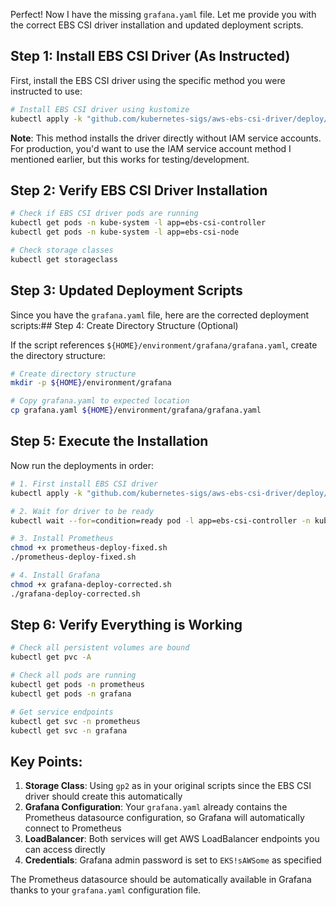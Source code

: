 Perfect! Now I have the missing `grafana.yaml` file. Let me provide you with the correct EBS CSI driver installation and updated deployment scripts.

## Step 1: Install EBS CSI Driver (As Instructed)

First, install the EBS CSI driver using the specific method you were instructed to use:

```bash
# Install EBS CSI driver using kustomize
kubectl apply -k "github.com/kubernetes-sigs/aws-ebs-csi-driver/deploy/kubernetes/overlays/stable/?ref=release-1.20"
```

**Note**: This method installs the driver directly without IAM service accounts. For production, you'd want to use the IAM service account method I mentioned earlier, but this works for testing/development.

## Step 2: Verify EBS CSI Driver Installation

```bash
# Check if EBS CSI driver pods are running
kubectl get pods -n kube-system -l app=ebs-csi-controller
kubectl get pods -n kube-system -l app=ebs-csi-node

# Check storage classes
kubectl get storageclass
```

## Step 3: Updated Deployment Scripts

Since you have the `grafana.yaml` file, here are the corrected deployment scripts:## Step 4: Create Directory Structure (Optional)

If the script references `${HOME}/environment/grafana/grafana.yaml`, create the directory structure:

```bash
# Create directory structure
mkdir -p ${HOME}/environment/grafana

# Copy grafana.yaml to expected location
cp grafana.yaml ${HOME}/environment/grafana/grafana.yaml
```

## Step 5: Execute the Installation

Now run the deployments in order:

```bash
# 1. First install EBS CSI driver
kubectl apply -k "github.com/kubernetes-sigs/aws-ebs-csi-driver/deploy/kubernetes/overlays/stable/?ref=release-1.20"

# 2. Wait for driver to be ready
kubectl wait --for=condition=ready pod -l app=ebs-csi-controller -n kube-system --timeout=300s

# 3. Install Prometheus
chmod +x prometheus-deploy-fixed.sh
./prometheus-deploy-fixed.sh

# 4. Install Grafana
chmod +x grafana-deploy-corrected.sh
./grafana-deploy-corrected.sh
```

## Step 6: Verify Everything is Working

```bash
# Check all persistent volumes are bound
kubectl get pvc -A

# Check all pods are running
kubectl get pods -n prometheus
kubectl get pods -n grafana

# Get service endpoints
kubectl get svc -n prometheus
kubectl get svc -n grafana
```

## Key Points:

1. **Storage Class**: Using `gp2` as in your original scripts since the EBS CSI driver should create this automatically
2. **Grafana Configuration**: Your `grafana.yaml` already contains the Prometheus datasource configuration, so Grafana will automatically connect to Prometheus
3. **LoadBalancer**: Both services will get AWS LoadBalancer endpoints you can access directly
4. **Credentials**: Grafana admin password is set to `EKS!sAWSome` as specified

The Prometheus datasource should be automatically available in Grafana thanks to your `grafana.yaml` configuration file.